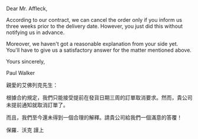 Dear Mr. Affleck,

According to our contract, we can cancel the order only if you inform us
three weeks prior to the delivery date. However, you just did this
without notifying us in advance.

Moreover, we haven\'t got a reasonable explanation from your side yet.
You\'ll have to give us a satisfactory answer for the matter mentioned
above.

Yours sincerely,

Paul Walker

親愛的艾佛列克先生：

根據合約規定，我們只能接受提前在發貨日期三周的訂單取消要求。然而，貴公司未提前通知就取消訂單了。

而且，我們至今還未得到一個合理的解釋。請貴公司給我們一個滿意的答覆！

保羅．沃克 謹上
